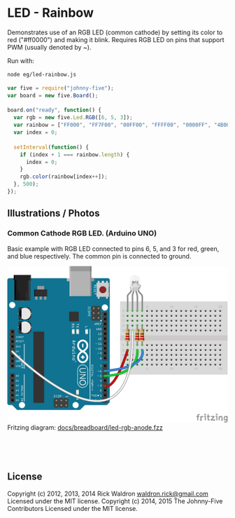 <!--remove-start-->

# LED - Rainbow


Demonstrates use of an RGB LED (common cathode) by setting its color to red ("#ff0000") and making it blink. Requires RGB LED on pins that support PWM (usually denoted by ~).




Run with:
```bash
node eg/led-rainbow.js
```

<!--remove-end-->

```javascript
var five = require("johnny-five");
var board = new five.Board();

board.on("ready", function() {
  var rgb = new five.Led.RGB([6, 5, 3]);
  var rainbow = ["FF000", "FF7F00", "00FF00", "FFFF00", "0000FF", "4B0082", "8F00FF"];
  var index = 0;

  setInterval(function() {
    if (index + 1 === rainbow.length) {
      index = 0;
    }
    rgb.color(rainbow[index++]);
  }, 500);
});

```


## Illustrations / Photos


### Common Cathode RGB LED. (Arduino UNO)


Basic example with RGB LED connected to pins 6, 5, and 3 for red, green, and blue respectively. The common pin is connected to ground.


![docs/breadboard/led-rgb-anode.png](breadboard/led-rgb-anode.png)<br>
Fritzing diagram: [docs/breadboard/led-rgb-anode.fzz](breadboard/led-rgb-anode.fzz)

&nbsp;





&nbsp;

<!--remove-start-->

## License
Copyright (c) 2012, 2013, 2014 Rick Waldron <waldron.rick@gmail.com>
Licensed under the MIT license.
Copyright (c) 2014, 2015 The Johnny-Five Contributors
Licensed under the MIT license.

<!--remove-end-->
